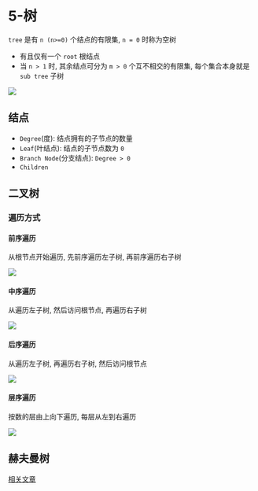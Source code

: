 # 5-树

`tree` 是有 `n (n>=0)` 个结点的有限集, `n = 0` 时称为空树

- 有且仅有一个 `root` 根结点
- 当 `n > 1` 时, 其余结点可分为 `m > 0` 个互不相交的有限集, 每个集合本身就是 `sub tree` 子树

![](../../../assets/images/tree.png)

## 结点
- `Degree`(度): 结点拥有的子节点的数量
- `Leaf`(叶结点): 结点的子节点数为 `0`
- `Branch Node`(分支结点): `Degree > 0`
- `Children`

## 二叉树

### 遍历方式
#### 前序遍历
从根节点开始遍历, 先前序遍历左子树, 再前序遍历右子树

![](../../../assets/images/preorder_binary_tree.png)
#### 中序遍历
从遍历左子树, 然后访问根节点, 再遍历右子树

![](../../../assets/images/inorder_binary_tree.png)
#### 后序遍历
从遍历左子树, 再遍历右子树, 然后访问根节点

![](../../../assets/images/postorder_binary_tree.png)
#### 层序遍历
按数的层由上向下遍历, 每层从左到右遍历

![](../../../assets/images/levelorder_binary_tree.png)

## 赫夫曼树

[相关文章](https://www.cnblogs.com/Braveliu/p/3453900.html)

